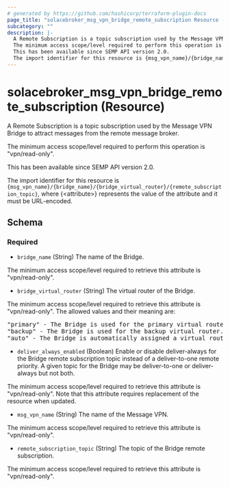 ```yaml
---
# generated by https://github.com/hashicorp/terraform-plugin-docs
page_title: "solacebroker_msg_vpn_bridge_remote_subscription Resource - solacebroker"
subcategory: ""
description: |-
  A Remote Subscription is a topic subscription used by the Message VPN Bridge to attract messages from the remote message broker.
  The minimum access scope/level required to perform this operation is "vpn/read-only".
  This has been available since SEMP API version 2.0.
  The import identifier for this resource is {msg_vpn_name}/{bridge_name}/{bridge_virtual_router}/{remote_subscription_topic}, where {&lt;attribute&gt;} represents the value of the attribute and it must be URL-encoded.
---
```


# solacebroker_msg_vpn_bridge_remote_subscription (Resource)

A Remote Subscription is a topic subscription used by the Message VPN Bridge to attract messages from the remote message broker.



The minimum access scope/level required to perform this operation is "vpn/read-only".

This has been available since SEMP API version 2.0.

The import identifier for this resource is `{msg_vpn_name}/{bridge_name}/{bridge_virtual_router}/{remote_subscription_topic}`, where {&lt;attribute&gt;} represents the value of the attribute and it must be URL-encoded.



<!-- schema generated by tfplugindocs -->
## Schema

### Required

- `bridge_name` (String) The name of the Bridge.

The minimum access scope/level required to retrieve this attribute is "vpn/read-only".
- `bridge_virtual_router` (String) The virtual router of the Bridge.

The minimum access scope/level required to retrieve this attribute is "vpn/read-only". The allowed values and their meaning are:

<pre>
"primary" - The Bridge is used for the primary virtual router.
"backup" - The Bridge is used for the backup virtual router.
"auto" - The Bridge is automatically assigned a virtual router at creation, depending on the broker's active-standby role.
</pre>
- `deliver_always_enabled` (Boolean) Enable or disable deliver-always for the Bridge remote subscription topic instead of a deliver-to-one remote priority. A given topic for the Bridge may be deliver-to-one or deliver-always but not both.

The minimum access scope/level required to retrieve this attribute is "vpn/read-only". Note that this attribute requires replacement of the resource when updated.
- `msg_vpn_name` (String) The name of the Message VPN.

The minimum access scope/level required to retrieve this attribute is "vpn/read-only".
- `remote_subscription_topic` (String) The topic of the Bridge remote subscription.

The minimum access scope/level required to retrieve this attribute is "vpn/read-only".
